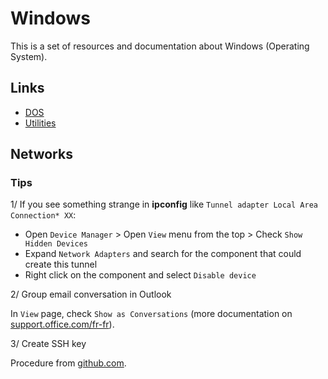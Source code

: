 # Windows

This is a set of resources and documentation about Windows (Operating System).

## Links

* [DOS](./dos.md)
* [Utilities](./utilities.md)

## Networks

### Tips

1/ If you see something strange in **ipconfig** like `Tunnel adapter Local Area Connection* XX`:

* Open `Device Manager` > Open `View` menu from the top > Check `Show Hidden Devices`
* Expand `Network Adapters` and search for the component that could create this tunnel
* Right click on the component and select `Disable device`

2/ Group email conversation in Outlook

In `View` page, check `Show as Conversations` (more documentation on [support.office.com/fr-fr](https://support.office.com/fr-fr/article/pr%C3%A9sentation-des-conversations-0eeec76c-f59b-4834-98e6-05cfdfa9fb07)).

3/ Create SSH key

Procedure from [github.com](https://help.github.com/articles/adding-a-new-ssh-key-to-your-github-account/).
